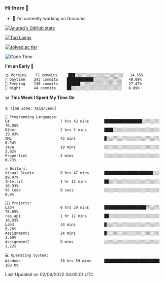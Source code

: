 ### Hi there 👋

- 🔭 I’m currently working on Ourcoms

<!--
**Rhange/Rhange** is a ✨ _special_ ✨ repository because its `README.md` (this file) appears on your GitHub profile.

Here are some ideas to get you started:

- 🌱 I’m currently learning ...
- 👯 I’m looking to collaborate on ...
- 🤔 I’m looking for help with ...
- 💬 Ask me about ...
- 📫 How to reach me: ...
- 😄 Pronouns: ...
- ⚡ Fun fact: ...
-->

[![Anurag's GitHub stats](https://github-readme-stats.vercel.app/api?username=rhange&show_icons=true&theme=gruvbox)](https://github.com/anuraghazra/github-readme-stats)

[![Top Langs](https://github-readme-stats.vercel.app/api/top-langs/?username=rhange&layout=compact&theme=gruvbox)](https://github.com/anuraghazra/github-readme-stats)

[![solved.ac tier](http://mazassumnida.wtf/api/generate_badge?boj=rhange0511)](https://solved.ac/rhange0511)

  <!--START_SECTION:waka-->
![Code Time](http://img.shields.io/badge/Code%20Time-469%20hrs%2013%20mins-blue)

**I'm an Early 🐤** 

```text
🌞 Morning    72 commits     ███░░░░░░░░░░░░░░░░░░░░░░   14.55% 
🌆 Daytime    243 commits    ████████████░░░░░░░░░░░░░   49.09% 
🌃 Evening    136 commits    ██████░░░░░░░░░░░░░░░░░░░   27.47% 
🌙 Night      44 commits     ██░░░░░░░░░░░░░░░░░░░░░░░   8.89%

```


📊 **This Week I Spent My Time On** 

```text
⌚︎ Time Zone: Asia/Seoul

💬 Programming Languages: 
C#                       7 hrs 42 mins       █████████████████░░░░░░░░   70.05% 
Other                    2 hrs 5 mins        ████░░░░░░░░░░░░░░░░░░░░░   19.03% 
XML                      45 mins             █░░░░░░░░░░░░░░░░░░░░░░░░   6.94% 
Java                     19 mins             ░░░░░░░░░░░░░░░░░░░░░░░░░   3.02% 
Properties               4 mins              ░░░░░░░░░░░░░░░░░░░░░░░░░   0.73%

🔥 Editors: 
Visual Studio            9 hrs 47 mins       ██████████████████████░░░   89.07% 
IntelliJ                 1 hr 12 mins        ██░░░░░░░░░░░░░░░░░░░░░░░   10.93% 
VS Code                  0 secs              ░░░░░░░░░░░░░░░░░░░░░░░░░   0.0%

🐱‍💻 Projects: 
Lab4                     8 hrs 39 mins       ███████████████████░░░░░░   78.65% 
rap_api                  1 hr 12 mins        ██░░░░░░░░░░░░░░░░░░░░░░░   10.93% 
Lab3                     34 mins             █░░░░░░░░░░░░░░░░░░░░░░░░   5.26% 
Assignment1              24 mins             █░░░░░░░░░░░░░░░░░░░░░░░░   3.69% 
Assignment2              8 mins              ░░░░░░░░░░░░░░░░░░░░░░░░░   1.22%

💻 Operating System: 
Windows                  10 hrs 59 mins      █████████████████████████   100.0%

```


 Last Updated on 02/06/2022 04:05:01 UTC
<!--END_SECTION:waka-->
